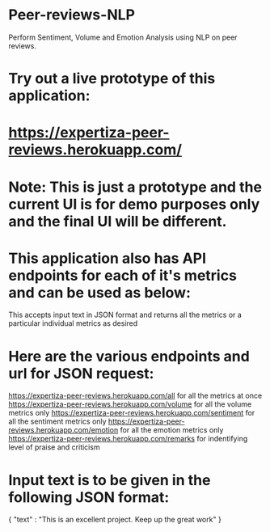 # Peer-reviews-NLP
Perform Sentiment,  Volume and Emotion Analysis using NLP on peer reviews.

# Try out a live prototype of this application:
# https://expertiza-peer-reviews.herokuapp.com/
# Note: This is just a prototype and the current UI is for demo purposes only and the final UI will be different.

# This application also has API endpoints for each of it's metrics and can be used as below:
This accepts input text in JSON format and returns all the metrics or a particular individual metrics as desired

# Here are the various endpoints and url for JSON request:
https://expertiza-peer-reviews.herokuapp.com/all for all the metrics at once
https://expertiza-peer-reviews.herokuapp.com/volume for all the volume metrics only
https://expertiza-peer-reviews.herokuapp.com/sentiment for all the sentiment metrics only
https://expertiza-peer-reviews.herokuapp.com/emotion for all the emotion metrics only
https://expertiza-peer-reviews.herokuapp.com/remarks for indentifying level of praise and criticism

# Input text is to be given in the following JSON format:
{
	"text" : "This is an excellent project. Keep up the great work"
            }

